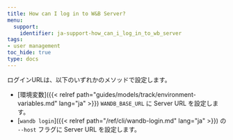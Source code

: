 ```yaml
---
title: How can I log in to W&B Server?
menu:
  support:
    identifier: ja-support-how_can_i_log_in_to_wb_server
tags:
- user management
toc_hide: true
type: docs
---
```


ログインURLは、以下のいずれかのメソッドで設定します。

- [環境変数]({{< relref path="guides/models/track/environment-variables.md" lang="ja" >}}) `WANDB_BASE_URL` に Server URL を設定します。
- [`wandb login`]({{< relref path="/ref/cli/wandb-login.md" lang="ja" >}}) の `--host` フラグに Server URL を設定します。
